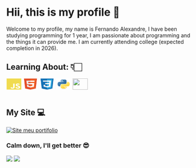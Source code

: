 # Hii, this is my profile 👋

Welcome to my profile, my name is Fernando Alexandre, I have been studying programming for 1 year, I am passionate about programming and the things it can provide me.
I am currently attending college (expected completion in 2026).

<h2> Learning About: 👇🏻 </h2>
<div style="display: inline_block">
  <img align="center" height="30" width="40" src="https://raw.githubusercontent.com/devicons/devicon/master/icons/javascript/javascript-plain.svg">
  <img align="center" height="30" width="40" src="https://raw.githubusercontent.com/devicons/devicon/master/icons/html5/html5-original.svg">
  <img align="center" height="30" width="40" src="https://raw.githubusercontent.com/devicons/devicon/master/icons/css3/css3-original.svg">
  <img align="center" height="30" width="40" src="https://raw.githubusercontent.com/devicons/devicon/master/icons/python/python-original.svg">
  <img align="center" height="30" width="40" src="https://cdn.jsdelivr.net/gh/devicons/devicon@latest/icons/nodejs/nodejs-original-wordmark.svg">
</div>

<br>

<h2 class="button-title" > My Site 💻</h2>
<a href="https://fernandoxandre.github.io/Portifolio/">
        <img 
            alt="Site meu portifolio" 
            title="Portifolio" 
            src="https://custom-icon-badges.demolab.com/badge/-Portifolio-f00?style=for-the-badge&logoColor=white&logo=repo"
        />
    </a>

<br>

<h3> Calm down, I'll get better 😎 </h3>
<p>
<img height="200" src="https://github-readme-stats.vercel.app/api?username=FernandoXandre&show_icons=true&theme=tokyonight&includes_all_commits=true"/>
<img height="200" src="https://github-readme-stats.vercel.app/api/top-langs/?username=FernandoXandre&layout=donut&theme=tokyonight"/>
</p>
